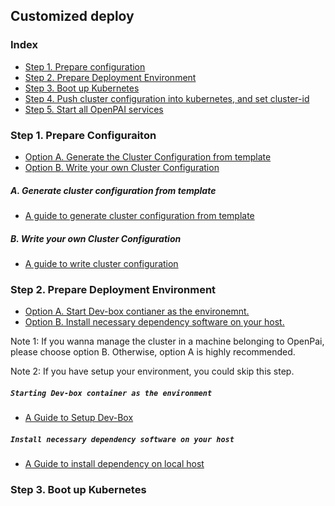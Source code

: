 <!--
  Copyright (c) Microsoft Corporation
  All rights reserved.

  MIT License

  Permission is hereby granted, free of charge, to any person obtaining a copy of this software and associated
  documentation files (the "Software"), to deal in the Software without restriction, including without limitation
  the rights to use, copy, modify, merge, publish, distribute, sublicense, and/or sell copies of the Software, and
  to permit persons to whom the Software is furnished to do so, subject to the following conditions:
  The above copyright notice and this permission notice shall be included in all copies or substantial portions of the Software.

  THE SOFTWARE IS PROVIDED *AS IS*, WITHOUT WARRANTY OF ANY KIND, EXPRESS OR IMPLIED, INCLUDING
  BUT NOT LIMITED TO THE WARRANTIES OF MERCHANTABILITY, FITNESS FOR A PARTICULAR PURPOSE AND
  NONINFRINGEMENT. IN NO EVENT SHALL THE AUTHORS OR COPYRIGHT HOLDERS BE LIABLE FOR ANY CLAIM,
  DAMAGES OR OTHER LIABILITY, WHETHER IN AN ACTION OF CONTRACT, TORT OR OTHERWISE, ARISING FROM,
  OUT OF OR IN CONNECTION WITH THE SOFTWARE OR THE USE OR OTHER DEALINGS IN THE SOFTWARE.
-->

## Customized deploy 

### Index
- [Step 1. Prepare configuration](#c-step-1)
- [Step 2. Prepare Deployment Environment](#c-step-2)
- [Step 3. Boot up Kubernetes](#c-step-3)
- [Step 4. Push cluster configuration into kubernetes, and set cluster-id](#c-step-4)
- [Step 5. Start all OpenPAI services](#c-step-5)

### Step 1. Prepare Configuraiton <a name="c-step-1"></a>

- [Option A. Generate the Cluster Configuration from template](#opt_a)
- [Option B. Write your own Cluster Configuration](#opt_b)


##### A. Generate cluster configuration from template <a name="opt_a"></a>

- [A guide to generate cluster configuration from template](./how-to-generate-cluster-config.md)

##### B. Write your own Cluster Configuration <a name="opt_b"></a>

- [A guide to write cluster configuration](./customized-configuration.md)

### Step 2. Prepare Deployment Environment <a name="c-step-2"></a>

- [Option A. Start Dev-box contianer as the environemnt.](#dev_box) 
- [Option B. Install necessary dependency software on your host.](#install)

Note 1: If you wanna manage the cluster in a machine belonging to OpenPai, please choose option B. Otherwise, option A is highly recommended.

Note 2: If you have setup your environment, you could skip this step.

##### ```Starting Dev-box container as the environment``` <a name="dev_box"></a>

- [A Guide to Setup Dev-Box](./how-to-setup-dev-box.md)

##### ```Install necessary dependency software on your host``` <a name="install"></a>

- [A Guide to install dependency on local host](./how-to-install-depdencey.md)

### Step 3. Boot up Kubernetes <a name="c-step-3"></a>



